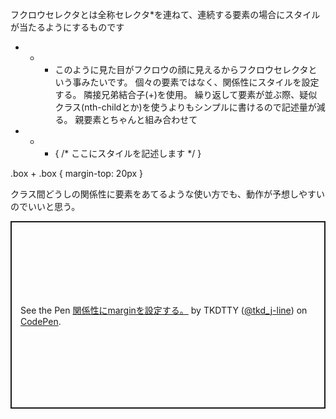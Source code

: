 フクロウセレクタとは全称セレクタ*を連ねて、連続する要素の場合にスタイルが当たるようにするものです
* + * このように見た目がフクロウの顔に見えるからフクロウセレクタという事みたいです。
個々の要素ではなく、関係性にスタイルを設定する。
隣接兄弟結合子(+)を使用。
繰り返して要素が並ぶ際、疑似クラス(nth-childとか)を使うよりもシンプルに書けるので記述量が減る。
親要素とちゃんと組み合わせて

* + * {
   /* ここにスタイルを記述します */
}

.box + .box {
    margin-top: 20px
}

クラス間どうしの関係性に要素をあてるような使い方でも、動作が予想しやすいのでいいと思う。

<p class="codepen" data-height="300" data-default-tab="html,result" data-slug-hash="NWYaQLx" data-user="tkd_j-line" style="height: 300px; box-sizing: border-box; display: flex; align-items: center; justify-content: center; border: 2px solid; margin: 1em 0; padding: 1em;">
  <span>See the Pen <a href="https://codepen.io/tkd_j-line/pen/NWYaQLx">
  関係性にmarginを設定する。</a> by TKDTTY (<a href="https://codepen.io/tkd_j-line">@tkd_j-line</a>)
  on <a href="https://codepen.io">CodePen</a>.</span>
</p>
<script async src="https://cpwebassets.codepen.io/assets/embed/ei.js"></script>